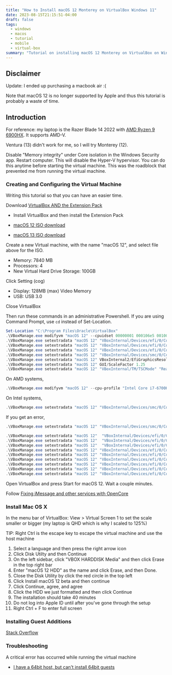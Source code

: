 ```yaml
---
title: "How to Install macOS 12 Monterey on VirtualBox Windows 11"
date: 2023-08-15T21:15:51-04:00
draft: false
tags:
  - windows
  - macos
  - tutorial
  - mobile
  - virtual-box
summary: "Tutorial on installing macOS 12 Monterey on VirtualBox on Windows 11 (AMD CPUs), covering setup, configuration, installation steps, and troubleshooting."
---
```


## Disclaimer

Update: I ended up purchasing a macbook air :(

Note that macOS 12 is no longer supported by Apple and thus this tutorial is probably a waste of time.

## Introduction

For reference: my laptop is the Razer Blade 14 2022 with [AMD Ryzen 9 6900HX](https://www.amd.com/en/product/11541). It supports AMD-V.

Ventura (13) didn't work for me, so I will try Monterey (12).

Disable "Memory integrity" under Core isolation in the Windows Security app. Restart computer. This will disable the Hyper-V hypervisor.
You can do this anytime before starting the virtual machine. This was the roadblock that prevented me from running the virtual machine.

### Creating and Configuring the Virtual Machine

Writing this tutorial so that you can have an easier time.

Download [VirtualBox AND the Extension Pack](https://www.virtualbox.org/wiki/Downloads)

- Install VirtualBox and then install the Extension Pack

- [macOS 12 ISO download](https://www.mediafire.com/file/4fcx0aeoehmbnmp/macOS+Monterey+by+Techrechard.com.iso/file)
- [macOS 13 ISO download](https://www.mediafire.com/file/dcji26zay7s3p8r/macOS+Ventura+ISO+for+VM+by+techrechard.com.iso/file)

Create a new Virtual machine, with the name "macOS 12", and select file above for the ISO.

- Memory: 7840 MB
- Processors: 4
- New Virtual Hard Drive Storage: 100GB

Click Setting (cog)

- Display: 128MB (max) Video Memory
- USB: USB 3.0

Close VirtualBox

Then run these commands in an administrative Powershell. If you are using Command Prompt, use `cd` instead of Set-Location.

```powershell
Set-Location "C:\Program Files\Oracle\VirtualBox"
.\VBoxManage.exe modifyvm "macOS 12" --cpuidset 00000001 000106e5 00100800 0098e3fd bfebfbff
.\VBoxManage.exe setextradata "macOS 12" "VBoxInternal/Devices/efi/0/Config/DmiSystemProduct" "iMac19,3"
.\VBoxManage.exe setextradata "macOS 12" "VBoxInternal/Devices/efi/0/Config/DmiSystemVersion" "1.0"
.\VBoxManage.exe setextradata "macOS 12" "VBoxInternal/Devices/efi/0/Config/DmiBoardProduct" "Iloveapple"
.\VBoxManage.exe setextradata "macOS 12" "VBoxInternal/Devices/smc/0/Config/DeviceKey" "ourhardworkbythesewordsguardedpleasedontsteal(c)AppleComputerInc"
.\VBoxManage.exe setextradata "macOS 12" VBoxInternal2/EfiGraphicsResolution 1920x1080
.\VBoxManage.exe setextradata "macOS 12" GUI/ScaleFactor 1.25
.\VBoxManage.exe setextradata "macOS 12" "VBoxInternal/TM/TSCMode" "RealTSCOffset"
```

On AMD systems,

```powershell
.\VBoxManage.exe modifyvm "macOS 12" --cpu-profile "Intel Core i7-6700K"
```

On Intel systems,

```powershell
.\VBoxManage.exe setextradata "macOS 12" "VBoxInternal/Devices/smc/0/Config/GetKeyFromRealSMC" 1
```

If you get an error,

```powershell
.\VBoxManage.exe setextradata "macOS 12" "VBoxInternal/Devices/smc/0/Config/GetKeyFromRealSMC" 0
```

```powershell
.\VBoxManage.exe setextradata "macOS 12"  "VBoxInternal/Devices/efi/0/Config/DmiSystemFamily" "MacBook Pro"
.\VBoxManage.exe setextradata "macOS 12"  "VBoxInternal/Devices/efi/0/Config/DmiSystemProduct" "MacBookPro11,2"
.\VBoxManage.exe setextradata "macOS 12"  "VBoxInternal/Devices/efi/0/Config/DmiSystemSerial" "NO_DEVICE_SN"
.\VBoxManage.exe setextradata "macOS 12" "VBoxInternal/Devices/efi/0/Config/DmiSystemUuid" "CAFECAFE-CAFE-CAFE-CAFE-DECAFFDECAFF"
.\VBoxManage.exe setextradata "macOS 12" "VBoxInternal/Devices/efi/0/Config/DmiOEMVBoxVer" "${DmiOEMVBoxVer}"
.\VBoxManage.exe setextradata "macOS 12" "VBoxInternal/Devices/efi/0/Config/DmiOEMVBoxRev" "${DmiOEMVBoxRev}"
.\VBoxManage.exe setextradata "macOS 12" "VBoxInternal/Devices/efi/0/Config/DmiBIOSVersion" "string:MBP7.89"
.\VBoxManage.exe setextradata "macOS 12" "VBoxInternal/Devices/efi/0/Config/DmiBoardProduct" "Mac-3CBD00234E554E41"
.\VBoxManage.exe setextradata "macOS 12" "VBoxInternal/Devices/efi/0/Config/DmiBoardSerial" "NO_LOGIC_BOARD_SN"
```

Open VirtualBox and press Start for macOS 12. Wait a couple minutes.

Follow [Fixing iMessage and other services with OpenCore](https://dortania.github.io/OpenCore-Post-Install/universal/iservices.html#using-gensmbios)

### Install Mac OS X

 In the menu bar of VirtualBox: View > Virtual Screen 1 to set the scale smaller or bigger (my laptop is QHD which is why I scaled to 125%)

 TIP: Right Ctrl is the escape key to escape the virtual machine and use the host machine

1. Select a language and then press the     right arrow icon
2. Click Disk Utilty and then Continue
3. On the left sidebar, click "VBOX HARDDISK Media" and then click Erase in the top right bar
4. Enter "macOS 12 HDD" as the name and click Erase, and then Done.
5. Close the Disk Utility by click the red circle in the top left
6. Click Install macOS 12 beta and then continue
7. Click Continue, agree, and agree
8. Click the HDD we just formatted and then click Continue
9. The installation should take 40 minutes
10. Do not log into Apple ID until after you've gone through the setup
11. Right Ctrl + F to enter full screen

### Installing Guest Additions

[Stack Overflow](https://stackoverflow.com/questions/41691803/how-to-install-guest-addition-in-mac-os-as-guest-and-windows-machine-as-host)

### Troubleshooting

A critical error has occurred while running the virtual machine

- [I have a 64bit host, but can't install 64bit guests](https://forums.virtualbox.org/viewtopic.php?f=1&t=62339)
